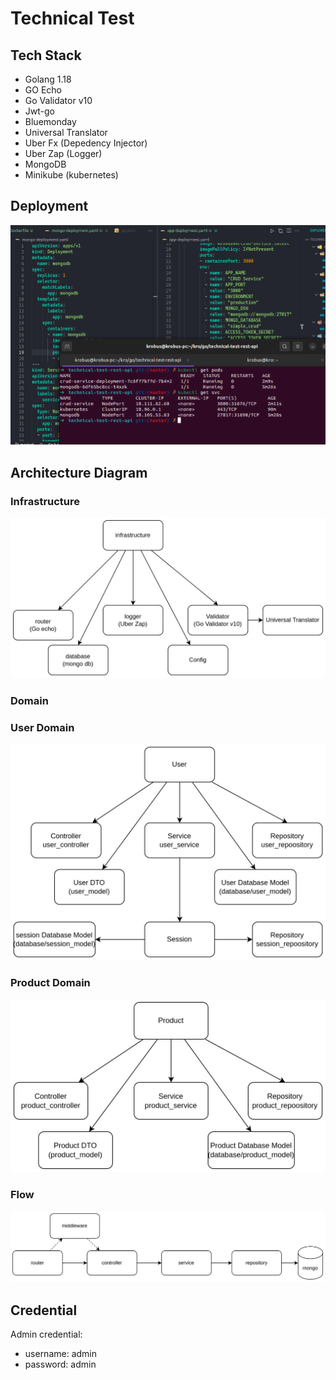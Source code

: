 # Technical Test

## Tech Stack

- Golang 1.18
- GO Echo
- Go Validator v10
- Jwt-go
- Bluemonday
- Universal Translator
- Uber Fx (Depedency Injector)
- Uber Zap (Logger)
- MongoDB
- Minikube (kubernetes)

## Deployment

![Pods](https://github.com/krobus00/technical-test-rest-api/blob/master/images/deployment.png?raw=true)

## Architecture Diagram

### Infrastructure
![Infrastructure](https://github.com/krobus00/technical-test-rest-api/blob/master/images/ddd-Infrastructure.jpg?raw=true)

### Domain

### User Domain
![User domain](https://github.com/krobus00/technical-test-rest-api/blob/master/images/ddd-User%20Domain.jpg?raw=true)

### Product Domain
![Product domain](https://github.com/krobus00/technical-test-rest-api/blob/master/images/ddd-Product%20Domain.jpg?raw=true)

### Flow
![Flow](https://github.com/krobus00/technical-test-rest-api/blob/master/images/ddd-Flow.jpg?raw=true)

## Credential

Admin credential:
- username: admin
- password: admin